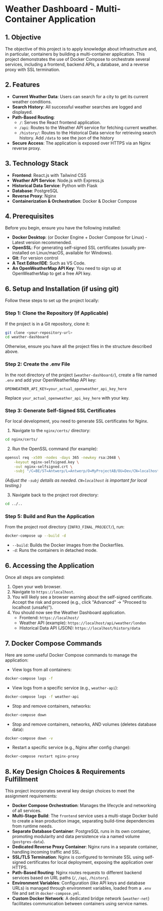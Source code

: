 # Weather Dashboard - Multi-Container Application

## 1. Objective

The objective of this project is to apply knowledge about infrastructure and, in particular, containers by building a multi-container application. This project demonstrates the use of Docker Compose to orchestrate several services, including a frontend, backend APIs, a database, and a reverse proxy with SSL termination.


## 2. Features

- **Current Weather Data**: Users can search for a city to get its current weather conditions.
- **Search History**: All successful weather searches are logged and displayed.
- **Path-Based Routing**:
  - `/`: Serves the React frontend application.
  - `/api`: Routes to the Weather API service for fetching current weather.
  - `/history/`: Routes to the Historical Data service for retrieving search history. Add `/data` to see the json of the history
- **Secure Access**: The application is exposed over HTTPS via an Nginx reverse proxy.

## 3. Technology Stack

- **Frontend**: React.js with Tailwind CSS
- **Weather API Service**: Node.js with Express.js
- **Historical Data Service**: Python with Flask
- **Database**: PostgreSQL
- **Reverse Proxy**: Nginx
- **Containerization & Orchestration**: Docker & Docker Compose


## 4. Prerequisites

Before you begin, ensure you have the following installed:

- **Docker Desktop**: (or Docker Engine + Docker Compose for Linux) - Latest version recommended.
- **OpenSSL**: For generating self-signed SSL certificates (usually pre-installed on Linux/macOS, available for Windows).
- **Git**: For version control
- **A Text Editor/IDE**: Such as VS Code.
- **An OpenWeatherMap API Key**: You need to sign up at OpenWeatherMap to get a free API key.

## 6. Setup and Installation (if using git)

Follow these steps to set up the project locally:

### Step 1: Clone the Repository (If Applicable)
If the project is in a Git repository, clone it:

```bash
git clone <your-repository-url>
cd weather-dashboard
```

Otherwise, ensure you have all the project files in the structure described above.

### Step 2: Create the .env File
In the root directory of the project (`weather-dashboard/`), create a file named `.env` and add your OpenWeatherMap API key:

```env
OPENWEATHER_API_KEY=your_actual_openweather_api_key_here
```

Replace `your_actual_openweather_api_key_here` with your key.

### Step 3: Generate Self-Signed SSL Certificates
For local development, you need to generate SSL certificates for Nginx.

1. Navigate to the `nginx/certs/` directory:

```bash
cd nginx/certs/
```

2. Run the OpenSSL command (for example):

```bash
openssl req -x509 -nodes -days 365 -newkey rsa:2048 \
    -keyout nginx-selfsigned.key \
    -out nginx-selfsigned.crt \
    -subj "/C=BE/ST=Antwerp/L=Antwerp/O=MyProjectAB/OU=Dev/CN=localhost"
```

*(Adjust the `-subj` details as needed. `CN=localhost` is important for local testing.)*

3. Navigate back to the project root directory:

```bash
cd ../..
```

### Step 5: Build and Run the Application
From the project root directory (`INFR3_FINAL_PROJECT/`), run:

```bash
docker-compose up --build -d
```

- `--build`: Builds the Docker images from the Dockerfiles.
- `-d`: Runs the containers in detached mode.


## 6. Accessing the Application

Once all steps are completed:

1. Open your web browser.
2. Navigate to `https://localhost`.
3. You will likely see a browser warning about the self-signed certificate. Accept the risk and proceed (e.g., click "Advanced" -> "Proceed to localhost (unsafe)").
4. You should now see the Weather Dashboard application.
   - Frontend: `https://localhost/`
   - Weather API (example): `https://localhost/api/weather/london`
   - Historical Data API (JSON): `https://localhost/history/data`

## 7. Docker Compose Commands

Here are some useful Docker Compose commands to manage the application:

- View logs from all containers:

```bash
docker-compose logs -f
```

- View logs from a specific service (e.g., `weather-api`):

```bash
docker-compose logs -f weather-api
```

- Stop and remove containers, networks:

```bash
docker-compose down
```

- Stop and remove containers, networks, AND volumes (deletes database data):

```bash
docker-compose down -v
```

- Restart a specific service (e.g., Nginx after config change):

```bash
docker-compose restart nginx-proxy
```

## 8. Key Design Choices & Requirements Fulfillment

This project incorporates several key design choices to meet the assignment requirements:

- **Docker Compose Orchestration**: Manages the lifecycle and networking of all services.
- **Multi-Stage Build**: The `frontend` service uses a multi-stage Docker build to create a lean production image, separating build-time dependencies from runtime needs.
- **Separate Database Container**: PostgreSQL runs in its own container, promoting modularity and data persistence via a named volume (`postgres-data`).
- **Dedicated Reverse Proxy Container**: Nginx runs in a separate container, handling incoming traffic and SSL.
- **SSL/TLS Termination**: Nginx is configured to terminate SSL using self-signed certificates for local deployment, exposing the application over HTTPS.
- **Path-Based Routing**: Nginx routes requests to different backend services based on URL paths (`/`, `/api`, `/history`).
- **Environment Variables**: Configuration (like API keys and database URLs) is managed through environment variables, loaded from a `.env` file and set in `docker-compose.yml`.
- **Custom Docker Network**: A dedicated bridge network (`weather-net`) facilitates communication between containers using service names.

